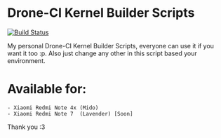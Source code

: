 # Drone-CI Kernel Builder Scripts

[![Build Status](https://cloud.drone.io/api/badges/Nicklas373/Semaphore-CI/status.svg)](https://cloud.drone.io/Nicklas373/Semaphore-CI)

My personal Drone-CI Kernel Builder Scripts, everyone can use it if you want it too :p. 
Also just change any other in this script based your environment. 

# Available for:
	- Xiaomi Redmi Note 4x (Mido)
	- Xiaomi Redmi Note 7  (Lavender) [Soon]

Thank you :3
